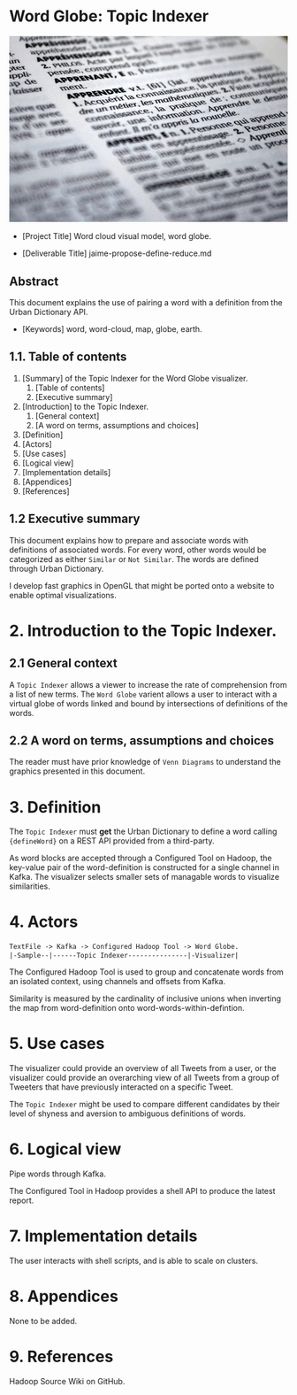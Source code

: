 # Word Globe: Topic Indexer

![Logo](./logo.png)

- [Project Title] Word cloud visual model, word globe.

- [Deliverable Title] jaime-propose-define-reduce.md

## Abstract

This document explains the use of pairing a word with a definition
from the Urban Dictionary API.

- [Keywords] word, word-cloud, map, globe, earth.

## 1.1. Table of contents

1. [Summary] of the Topic Indexer for the Word Globe visualizer.
   1. [Table of contents]
   2. [Executive summary]
2. [Introduction] to the Topic Indexer.
   1. [General context]
   2. [A word on terms, assumptions and choices]
3. [Definition]
4. [Actors]
5. [Use cases]
6. [Logical view]
7. [Implementation details]
8. [Appendices]
9. [References]

## 1.2 Executive summary

This document explains how to prepare and associate words with
definitions of associated words. For every word, other words would be
categorized as either `Similar` or `Not Similar`. The words are defined through Urban Dictionary.

I develop fast graphics in OpenGL that might be ported onto a website
to enable optimal visualizations.

# 2. Introduction to the Topic Indexer.

## 2.1 General context

A `Topic Indexer` allows a viewer to increase the rate of
comprehension from a list of new terms. The `Word Globe` varient
allows a user to interact with a virtual globe of words linked and
bound by intersections of definitions of the words.

## 2.2 A word on terms, assumptions and choices

The reader must have prior knowledge of `Venn Diagrams` to understand
the graphics presented in this document.

# 3. Definition

The `Topic Indexer` must **get** the Urban Dictionary to define a word
calling `{defineWord}` on a REST API provided from a third-party.

As word blocks are accepted through a Configured Tool on Hadoop, the
key-value pair of the word-definition is constructed for a single
channel in Kafka. The visualizer selects smaller sets of managable
words to visualize similarities.

# 4. Actors

```
TextFile -> Kafka -> Configured Hadoop Tool -> Word Globe.
|-Sample--|------Topic Indexer---------------|-Visualizer|
```

The Configured Hadoop Tool is used to group and concatenate words from
an isolated context, using channels and offsets from Kafka.

Similarity is measured by the cardinality of inclusive unions when
inverting the map from word-definition onto
word-words-within-defintion.

# 5. Use cases

The visualizer could provide an overview of all
Tweets from a user, or the visualizer could provide an overarching
view of all Tweets from a group of Tweeters that have previously
interacted on a specific Tweet.

The `Topic Indexer` might be used to compare different candidates by
their level of shyness and aversion to ambiguous definitions of words.

# 6. Logical view

Pipe words through Kafka.

The Configured Tool in Hadoop provides a shell API to produce the
latest report.

# 7. Implementation details

The user interacts with shell scripts, and is able to scale on
clusters.

# 8. Appendices

None to be added.

# 9. References

Hadoop Source Wiki on GitHub.
